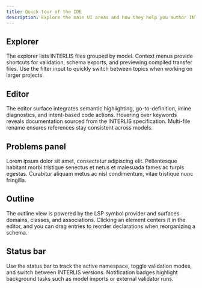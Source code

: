 ```yaml
---
title: Quick tour of the IDE
description: Explore the main UI areas and how they help you author INTERLIS models.
---
```


## Explorer

The explorer lists INTERLIS files grouped by model. Context menus provide shortcuts for validation, schema exports, and previewing compiled
transfer files. Use the filter input to quickly switch between topics when working on larger projects.

## Editor

The editor surface integrates semantic highlighting, go-to-definition, inline diagnostics, and intent-based code actions. Hovering over
keywords reveals documentation sourced from the INTERLIS specification. Multi-file rename ensures references stay consistent across models.

## Problems panel

Lorem ipsum dolor sit amet, consectetur adipiscing elit. Pellentesque habitant morbi tristique senectus et netus et malesuada fames ac
turpis egestas. Curabitur aliquam metus ac nisl condimentum, vitae tristique nunc fringilla.

## Outline

The outline view is powered by the LSP symbol provider and surfaces domains, classes, and associations. Clicking an element centers it in
the editor, and you can drag entries to reorder declarations when reorganizing a schema.

## Status bar

Use the status bar to track the active namespace, toggle validation modes, and switch between INTERLIS versions. Notification badges
highlight background tasks such as model imports or external validator runs.
